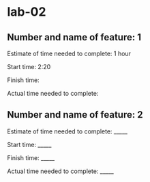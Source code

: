 # lab-02

## Number and name of feature: 1
Estimate of time needed to complete: 1 hour

Start time: 2:20

Finish time: 

Actual time needed to complete: 


## Number and name of feature: 2

Estimate of time needed to complete: _____

Start time: _____

Finish time: _____

Actual time needed to complete: _____